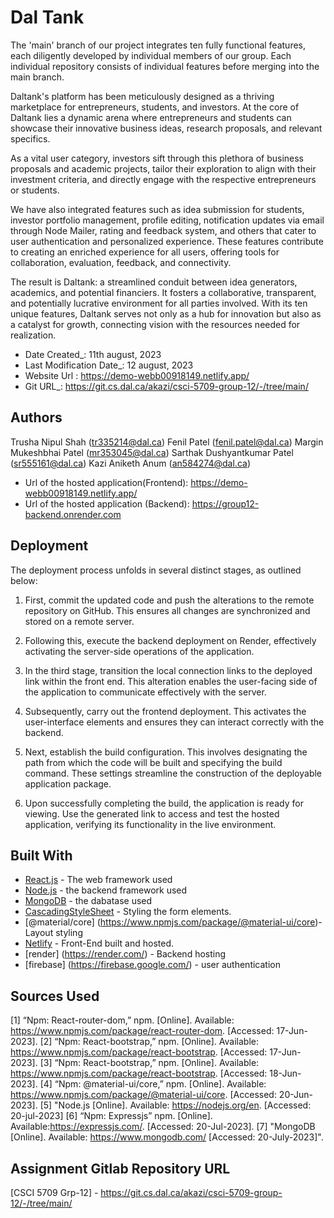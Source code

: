 # Dal Tank
The 'main' branch of our project integrates ten fully functional features, each diligently developed by individual members of our group. Each individual repository consists of individual features before merging into the main branch.

Daltank's platform has been meticulously designed as a thriving marketplace for entrepreneurs, students, and investors. At the core of Daltank lies a dynamic arena where entrepreneurs and students can showcase their innovative business ideas, research proposals, and relevant specifics.

As a vital user category, investors sift through this plethora of business proposals and academic projects, tailor their exploration to align with their investment criteria, and directly engage with the respective entrepreneurs or students.

We have also integrated features such as idea submission for students, investor portfolio management, profile editing, notification updates via email through Node Mailer, rating and feedback system, and others that cater to user authentication and personalized experience. These features contribute to creating an enriched experience for all users, offering tools for collaboration, evaluation, feedback, and connectivity.

The result is Daltank: a streamlined conduit between idea generators, academics, and potential financiers. It fosters a collaborative, transparent, and potentially lucrative environment for all parties involved. With its ten unique features, Daltank serves not only as a hub for innovation but also as a catalyst for growth, connecting vision with the resources needed for realization.



- Date Created_: 11th august, 2023
- Last Modification Date_: 12 august, 2023
- Website Url : <https://demo-webb00918149.netlify.app/>
- Git URL_: <https://git.cs.dal.ca/akazi/csci-5709-group-12/-/tree/main/>

## Authors

Trusha Nipul Shah (tr335214@dal.ca)
Fenil Patel (fenil.patel@dal.ca)
Margin Mukeshbhai Patel (mr353045@dal.ca)
Sarthak Dushyantkumar Patel (sr555161@dal.ca)
Kazi Aniketh Anum (an584274@dal.ca)



-  Url of the hosted application(Frontend): <https://demo-webb00918149.netlify.app/>
-  Url of the hosted application (Backend): <https://group12-backend.onrender.com>

## Deployment

The deployment process unfolds in several distinct stages, as outlined below:

1. First, commit the updated code and push the alterations to the remote repository on GitHub. This ensures all changes are synchronized and stored on a remote server.

2. Following this, execute the backend deployment on Render, effectively activating the server-side operations of the application.

3. In the third stage, transition the local connection links to the deployed link within the front end. This alteration enables the user-facing side of the application to communicate effectively with the server.

4. Subsequently, carry out the frontend deployment. This activates the user-interface elements and ensures they can interact correctly with the backend.

5. Next, establish the build configuration. This involves designating the path from which the code will be built and specifying the build command. These settings streamline the construction of the deployable application package.

6. Upon successfully completing the build, the application is ready for viewing. Use the generated link to access and test the hosted application, verifying its functionality in the live environment.

## Built With

- [React.js](https://react.dev/) - The web framework used
- [Node.js](https://nodejs.org/en) - the backend framework used
- [MongoDB](https://www.mongodb.com/cloud/atlas/) - the dabatase used 
- [CascadingStyleSheet](https://legacy.reactjs.org/docs/faq-styling.html) - Styling the form elements.
- [@material/core] (https://www.npmjs.com/package/@material-ui/core)- Layout styling
- [Netlify](https://app.netlify.com/) - Front-End built and hosted.
- [render] (https://render.com/) - Backend hosting
- [firebase] (https://firebase.google.com/) - user authentication

## Sources Used

[1] “Npm: React-router-dom,” npm. [Online]. Available: https://www.npmjs.com/package/react-router-dom. [Accessed: 17-Jun-2023].
[2] “Npm: React-bootstrap,” npm. [Online]. Available: https://www.npmjs.com/package/react-bootstrap. [Accessed: 17-Jun-2023].
[3] “Npm: React-bootstrap,” npm. [Online]. Available: https://www.npmjs.com/package/react-bootstrap. [Accessed: 18-Jun-2023].
[4] “Npm: @material-ui/core,” npm. [Online]. Available: https://www.npmjs.com/package/@material-ui/core. [Accessed: 20-Jun-2023].
[5] "Node.js [Online]. Available: https://nodejs.org/en. [Accessed: 20-jul-2023]
[6] “Npm: Expressjs” npm. [Online]. Available:https://expressjs.com/. [Accessed: 20-Jul-2023].
[7] "MongoDB [Online]. Available: https://www.mongodb.com/ [Accessed: 20-July-2023]".

## Assignment Gitlab Repository URL

[CSCI 5709 Grp-12] - https://git.cs.dal.ca/akazi/csci-5709-group-12/-/tree/main/
